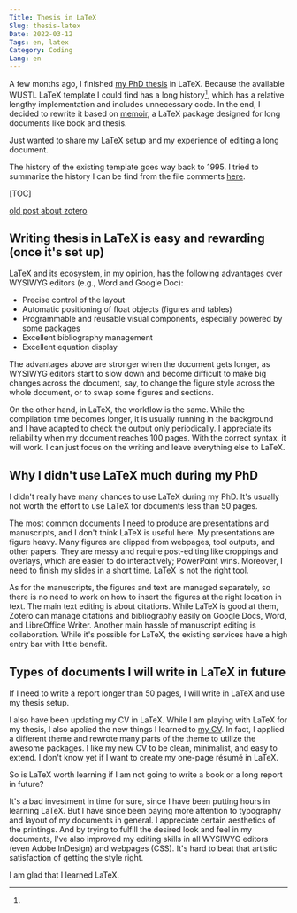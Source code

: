 ```yaml
---
Title: Thesis in LaTeX
Slug: thesis-latex
Date: 2022-03-12
Tags: en, latex
Category: Coding
Lang: en
---
```


<!-- cSpell:words zotero WUSTL -->

A few months ago, I finished [my PhD thesis][my-phd-thesis] in LaTeX.
Because the available WUSTL LaTeX template I could find has a long history[^note-template-history], which has a relative lengthy implementation and includes unnecessary code.
In the end, I decided to rewrite it based on [memoir], a LaTeX package designed for long documents like book and thesis.

Just wanted to share my LaTeX setup and my experience of editing a long document.

[^note-template-history]:
The history of the existing template goes way back to 1995.
I tried to summarize the history I can be find from the file comments [here][template-history].


[TOC]


[old post about zotero][zotero-post]


## Writing thesis in LaTeX is easy and rewarding (once it's set up)
LaTeX and its ecosystem, in my opinion, has the following advantages over WYSIWYG editors (e.g., Word and Google Doc):

- Precise control of the layout
- Automatic positioning of float objects (figures and tables)
- Programmable and reusable visual components, especially powered by some packages
- Excellent bibliography management
- Excellent equation display

The advantages above are stronger when the document gets longer, as WYSIWYG editors start to slow down and become difficult to make big changes across the document, say, to change the figure style across the whole document, or to swap some figures and sections.

On the other hand, in LaTeX, the workflow is the same.
While the compilation time becomes longer, it is usually running in the background and I have adapted to check the output only periodically.
I appreciate its reliability when my document reaches 100 pages.
With the correct syntax, it will work.
I can just focus on the writing and leave everything else to LaTeX.


## Why I didn't use LaTeX much during my PhD
I didn't really have many chances to use LaTeX during my PhD.
It's usually not worth the effort to use LaTeX for documents less than 50 pages.

The most common documents I need to produce are presentations and manuscripts, and I don't think LaTeX is useful here.
My presentations are figure heavy.
Many figures are clipped from webpages, tool outputs, and other papers.
They are messy and require post-editing like croppings and overlays, which are easier to do interactively; PowerPoint wins.
Moreover, I need to finish my slides in a short time.
LaTeX is not the right tool.

As for the manuscripts, the figures and text are managed separately, so there is no need to work on how to insert the figures at the right location in text.
The main text editing is about citations.
While LaTeX is good at them, Zotero can manage citations and bibliography easily on Google Docs, Word, and LibreOffice Writer.
Another main hassle of manuscript editing is collaboration.
While it's possible for LaTeX, the existing services have a high entry bar with little benefit.


## Types of documents I will write in LaTeX in future
If I need to write a report longer than 50 pages, I will write in LaTeX and use my thesis setup.

I also have been updating my CV in LaTeX.
While I am playing with LaTeX for my thesis, I also applied the new things I learned to [my CV][my-CV].
In fact, I applied a different theme and rewrote many parts of the theme to utilize the awesome packages.
I like my new CV to be clean, minimalist, and easy to extend.
I don't know yet if I want to create my one-page résumé in LaTeX.

So is LaTeX worth learning if I am not going to write a book or a long report in future?

It's a bad investment in time for sure, since I have been putting hours in learning LaTeX.
But I have since been paying more attention to typography and layout of my documents in general.
I appreciate certain aesthetics of the printings.
And by trying to fulfill the desired look and feel in my documents, I've also improved my editing skills in all WYSIWYG editors (even Adobe InDesign) and webpages (CSS).
It's hard to beat that artistic satisfaction of getting the style right.

I am glad that I learned LaTeX.


[my-phd-thesis]: https://github.com/ccwang002/phd-thesis
[template-history]: https://github.com/ccwang002/wustl-latex-dissertation-template/#origin-of-this-template
[memoir]: https://www.ctan.org/pkg/memoir
[my-CV]: https://github.com/ccwang002/cv
[zotero-post]: {filename}../2015-09/0925_zotero.md
